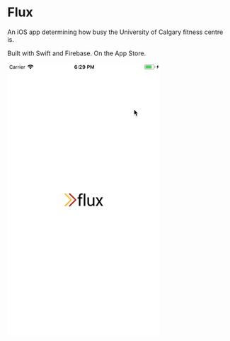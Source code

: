 # Flux
An iOS app determining how busy the University of Calgary fitness centre is.

Built with Swift and Firebase. On the App Store.


![](FluxGif.gif)
